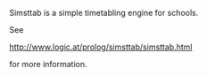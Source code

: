 
Simsttab is a simple timetabling engine for schools.

See

   http://www.logic.at/prolog/simsttab/simsttab.html

for more information.
